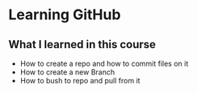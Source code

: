 # Learning GitHub

## What I learned in this course

- How to create a repo and how to commit files on it
- How to create a new Branch 
- How to bush to repo and pull from it
